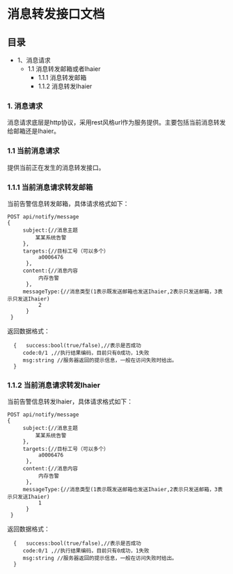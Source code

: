 # 消息转发接口文档
## 目录
* 1、消息请求 
  * 1.1 消息转发邮箱或者Ihaier
    * 1.1.1 消息转发邮箱
    * 1.1.2 消息转发Ihaier
    
### 1. 消息请求
消息请求底层是http协议，采用rest风格url作为服务提供。主要包括当前消息转发给邮箱还是Ihaier。

### 1.1 当前消息请求
提供当前正在发生的消息转发接口。

### 1.1.1 当前消息请求转发邮箱
当前告警信息转发邮箱，具体请求格式如下：
 
```
POST api/notify/message
{
     subject:{//消息主题
         某某系统告警
     },
     targets:{//目标工号（可以多个）
          a0006476
      },
     content:{//消息内容
          内存告警
      },
     messageType:{//消息类型(1表示既发送邮箱也发送Ihaier,2表示只发送邮箱，3表示只发送Ihaier)
          2
      }
 }
```
返回数据格式：

```
  {   success:bool(true/false),//表示是否成功
     code:0/1 ,//执行结果编码，目前只有0成功，1失败
     msg:string //服务器返回的提示信息，一般在访问失败时给出。
  }
```
### 1.1.2 当前消息请求转发Ihaier
当前告警信息转发Ihaier，具体请求格式如下：
```
POST api/notify/message
{
     subject:{//消息主题
         某某系统告警
     },
     targets:{//目标工号（可以多个）
          a0006476
      },
     content:{//消息内容
          内存告警
      },
     messageType:{//消息类型(1表示既发送邮箱也发送Ihaier,2表示只发送邮箱，3表示只发送Ihaier)
          1
      }
 }
```
返回数据格式：

```
  {   success:bool(true/false),//表示是否成功
     code:0/1 ,//执行结果编码，目前只有0成功，1失败
     msg:string //服务器返回的提示信息，一般在访问失败时给出。
  }
```
 
 
